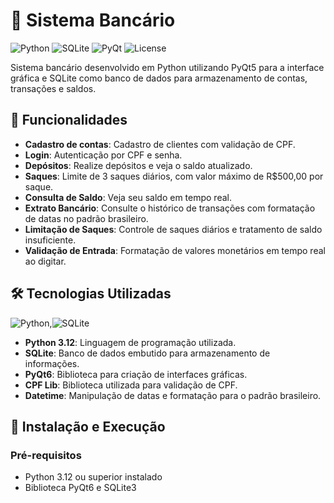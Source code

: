 # 🏦 Sistema Bancário

![Python](https://img.shields.io/badge/Python-3.12-blue)
![SQLite](https://img.shields.io/badge/SQLite-3.36-lightgrey)
![PyQt](https://img.shields.io/badge/PyQt6-green)
![License](https://img.shields.io/badge/License-MIT-yellowgreen)

Sistema bancário desenvolvido em Python utilizando PyQt5 para a interface gráfica e SQLite como banco de dados para armazenamento de contas, transações e saldos.

## 🚀 Funcionalidades

- **Cadastro de contas**: Cadastro de clientes com validação de CPF.
- **Login**: Autenticação por CPF e senha.
- **Depósitos**: Realize depósitos e veja o saldo atualizado.
- **Saques**: Limite de 3 saques diários, com valor máximo de R$500,00 por saque.
- **Consulta de Saldo**: Veja seu saldo em tempo real.
- **Extrato Bancário**: Consulte o histórico de transações com formatação de datas no padrão brasileiro.
- **Limitação de Saques**: Controle de saques diários e tratamento de saldo insuficiente.
- **Validação de Entrada**: Formatação de valores monetários em tempo real ao digitar.


## 🛠️ Tecnologias Utilizadas
![Python](https://img.shields.io/badge/python-3670A0?style=for-the-badge&logo=python&logoColor=ffdd54),![SQLite](https://img.shields.io/badge/SQLite-000?style=for-the-badge&logo=sqlite&logoColor=07405E)
- **Python 3.12**: Linguagem de programação utilizada.
- **SQLite**: Banco de dados embutido para armazenamento de informações.
- **PyQt6**: Biblioteca para criação de interfaces gráficas.
- **CPF Lib**: Biblioteca utilizada para validação de CPF.
- **Datetime**: Manipulação de datas e formatação para o padrão brasileiro.

## 🔧 Instalação e Execução

### Pré-requisitos

- Python 3.12 ou superior instalado
- Biblioteca PyQt6 e SQLite3





